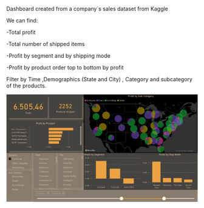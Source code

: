Dashboard created from a company´s sales dataset from Kaggle

We can find: 


-Total profit


-Total number of shipped items


-Profit by segment and by shipping mode


-Profit by product order top to bottom by profit



Filter by Time ,Demographics (State and City) , Category and subcategory of the products.



![sales-dashboard.jpg](sales-dashboard.jpg)

